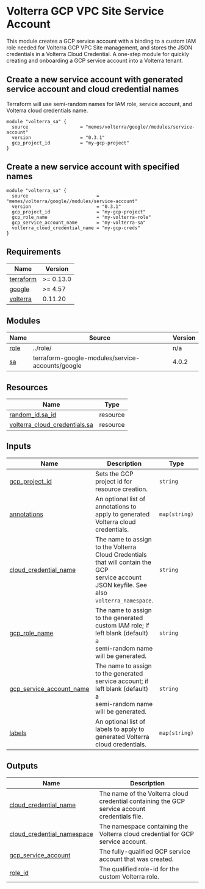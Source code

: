 # Volterra GCP VPC Site Service Account

<!-- spell-checker: ignore volterra -->
This module creates a GCP service account with a binding to a custom IAM role
needed for Volterra GCP VPC Site management, and stores the JSON credentials in
a Volterra Cloud Credential. A one-step module for quickly creating and onboarding
a GCP service account into a Volterra tenant.

## Create a new service account with generated service account and cloud credential names

Terraform will use semi-random names for IAM role, service account, and Volterra
cloud credentials name.

<!-- spell-checker: disable -->
```hcl
module "volterra_sa" {
  source                   = "memes/volterra/google//modules/service-account"
  version                  = "0.3.1"
  gcp_project_id           = "my-gcp-project"
}
```
<!-- spell-checker: enable -->

## Create a new service account with specified names

<!-- spell-checker: disable -->
```hcl
module "volterra_sa" {
  source                         = "memes/volterra/google//modules/service-account"
  version                        = "0.3.1"
  gcp_project_id                 = "my-gcp-project"
  gcp_role_name                  = "my-volterra-role"
  gcp_service_account_name       = "my-volterra-sa"
  volterra_cloud_credential_name = "my-gcp-creds"
}
```
<!-- spell-checker: enable -->

<!-- spell-checker:ignore markdownlint bigip -->
<!-- markdownlint-disable MD033 MD034 -->
<!-- BEGIN_TF_DOCS -->
## Requirements

| Name | Version |
|------|---------|
| <a name="requirement_terraform"></a> [terraform](#requirement\_terraform) | >= 0.13.0 |
| <a name="requirement_google"></a> [google](#requirement\_google) | >= 4.57 |
| <a name="requirement_volterra"></a> [volterra](#requirement\_volterra) | 0.11.20 |

## Modules

| Name | Source | Version |
|------|--------|---------|
| <a name="module_role"></a> [role](#module\_role) | ../role/ | n/a |
| <a name="module_sa"></a> [sa](#module\_sa) | terraform-google-modules/service-accounts/google | 4.0.2 |

## Resources

| Name | Type |
|------|------|
| [random_id.sa_id](https://registry.terraform.io/providers/hashicorp/random/latest/docs/resources/id) | resource |
| [volterra_cloud_credentials.sa](https://registry.terraform.io/providers/volterraedge/volterra/0.11.20/docs/resources/cloud_credentials) | resource |

## Inputs

| Name | Description | Type | Default | Required |
|------|-------------|------|---------|:--------:|
| <a name="input_gcp_project_id"></a> [gcp\_project\_id](#input\_gcp\_project\_id) | Sets the GCP project id for resource creation. | `string` | n/a | yes |
| <a name="input_annotations"></a> [annotations](#input\_annotations) | An optional list of annotations to apply to generated Volterra cloud credentials. | `map(string)` | `{}` | no |
| <a name="input_cloud_credential_name"></a> [cloud\_credential\_name](#input\_cloud\_credential\_name) | The name to assign to the Volterra Cloud Credentials that will contain the GCP<br/>service account JSON keyfile. See also `volterra_namespace`. | `string` | `""` | no |
| <a name="input_gcp_role_name"></a> [gcp\_role\_name](#input\_gcp\_role\_name) | The name to assign to the generated custom IAM role; if left blank (default) a<br/>semi-random name will be generated. | `string` | `""` | no |
| <a name="input_gcp_service_account_name"></a> [gcp\_service\_account\_name](#input\_gcp\_service\_account\_name) | The name to assign to the generated service account; if left blank (default) a<br/>semi-random name will be generated. | `string` | `""` | no |
| <a name="input_labels"></a> [labels](#input\_labels) | An optional list of labels to apply to generated Volterra cloud credentials. | `map(string)` | `{}` | no |

## Outputs

| Name | Description |
|------|-------------|
| <a name="output_cloud_credential_name"></a> [cloud\_credential\_name](#output\_cloud\_credential\_name) | The name of the Volterra cloud credential containing the GCP service account<br/>credentials file. |
| <a name="output_cloud_credential_namespace"></a> [cloud\_credential\_namespace](#output\_cloud\_credential\_namespace) | The namespace containing the Volterra cloud credential for GCP service account. |
| <a name="output_gcp_service_account"></a> [gcp\_service\_account](#output\_gcp\_service\_account) | The fully-qualified GCP service account that was created. |
| <a name="output_role_id"></a> [role\_id](#output\_role\_id) | The qualified role-id for the custom Volterra role. |
<!-- END_TF_DOCS -->
<!-- markdownlint-enable MD033 MD034 -->
